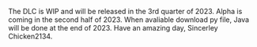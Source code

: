 The DLC is WIP and will be released in the 3rd quarter of 2023.
Alpha is coming in the second half of 2023.
When avaliable download py file, Java will be done at the end of 2023.
Have an amazing day,
Sincerley Chicken2134.
